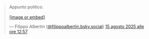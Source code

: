 <blockquote class="bluesky-embed" data-bluesky-uri="at://did:plc:sq5sv5oauqzaqrdkz4va5hm6/app.bsky.feed.post/3lwgp2gqsgk2k" data-bluesky-cid="bafyreih4c5n5nd2ce4365edrey2i7kvh2de3kdo5qtwdd2lgyknpx2zqga" data-bluesky-embed-color-mode="system"><p lang="it">Appunto politico.<br><br><a href="https://bsky.app/profile/did:plc:sq5sv5oauqzaqrdkz4va5hm6/post/3lwgp2gqsgk2k?ref_src=embed">[image or embed]</a></p>&mdash; Filippo Albertin (<a href="https://bsky.app/profile/did:plc:sq5sv5oauqzaqrdkz4va5hm6?ref_src=embed">@filippoalbertin.bsky.social</a>) <a href="https://bsky.app/profile/did:plc:sq5sv5oauqzaqrdkz4va5hm6/post/3lwgp2gqsgk2k?ref_src=embed">15 agosto 2025 alle ore 12:57</a></blockquote><script async src="https://embed.bsky.app/static/embed.js" charset="utf-8"></script>

